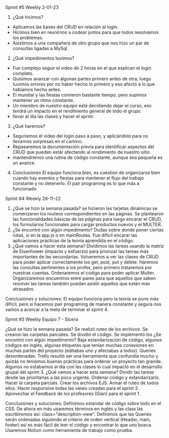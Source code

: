 Sprint #5
Weekly 2-01-23
1. ¿Qué hicimos?

- Aplicamos las bases del CRUD en relación al login.
- Hicimos bien en reunirnos a codear juntos para que todos resolvamos los problemas.
- Asistimos a una compañera de otro grupo que nos hizo un par de consultas ligadas a MySql

2. ¿Qué impedimentos tuvimos? 

- Fue complejo seguir el video de 2 horas en el que explican el login completo.
- Quisimos avanzar con algunas partes primero antes de otra, luego tuvimos errores por no haber hecho lo primero y eso afectó a lo que habíamos hecho antes.
- El mundial y las fiestas comieron bastante tiempo, pero supimos mantener un ritmo constante.
- Un miembro de nuestro equipo está decidiendo dejar el curso, eso tendrá un impacto en el rendimiento general de todo el grupo.
- llevar al día las clases y hacer el sprint. 

3. ¿Qué haremos?

- Seguiremos el video del login paso a paso, y aplicándolo para no llevarnos sorpresas en el camino.
- Repasaremos la documentación previa para identificar aspectos del CRUD que pueden estár afectando al rendimiento de nuestro sitio.
- mantendremos una rutina de código constante, aunque sea pequeña es un avance.

4. Conclusiones
El equipo funciona bien, es cuestion de organizarse bien cuando hay eventos y fiestas para mantener el flujo del trabajo constante y no detenerlo. El pair programing es lo que más a funcionado.

Sprint #4
Weekly 28-11-22

1. ¿Qué se hizo la semana pasada?
    se hicieron las tarjetas dinámicas
    se comenzaron los routeos correspondientes en las páginas.
    Se plantearon las funcionalidades básicas de las páginas para luego encarar el CRUD, los formularios funcionales para cargar productos nuevos y el MULTER.
2. ¿Se encontró con algún impedimento?
    Dudas sobre donde poner ciertas rutas, si en la app.js o en mainRoutes.
    Fue difícil encarar las aplicaciones prácticas de la teoría aprendida en el código.
3. ¿Qué vamos a hacer esta semana?
    Dividimos las tareas usando la matriz de Eisenhower (impacto y esfuerzo) para priorizar las tareas más importantes de las secundarias.
    Volveremos a ver las clases de CRUD para poder aplicar correctamente los get, post, put y delete.
    Haremos las consultas pertinentes a los profes, pero primero trataremos por nuestras cuentas.
    Ordenaremos el código para poder aplicar Multer.
    Organizaremos encuentros entre pares para que aquellos que saben resolver las tareas también puedan asistir aquellos que están más atrasados.

Conclusiones y soluciones:
El equipo funciona pero la teoría se pone más difícil, pero si hacemos pair programing de manera constante y segura nos vamos a acercar a la meta de terminar el sprint 4.

Sprint #3
Weekly
Equipo 7 - Sicera

¿Qué se hizo la semana pasada?
    Se realizó ruteo de los archivos.
    Se crearon las carpetas parciales.
    Se dividió el código.
    Se implementó los
¿Se encontró con algún impedimento?
    Baja estandarización de código, algunos códigos en inglés, algunas etiquetas que tenían muchas conexiones en muchas partes del proyecto (editabas uno y afectabas a todos).
    Queries desordenadas.
    Trello resultó ser una herramienta que confundía mucho y quizás no teníamos buenas prácticas para ordenar un proyecto tan grande.
    Algunos no estabamos al día con las clases lo cual impactó en el desarrollo grupal del sprint 3.
¿Qué vamos a hacer esta semana?
    Dividir las tareas desde las prioritarias a las poco urgente.
    Ordenar código y estandarizarlo.
    Hacer la carpeta parcials.
    Crear los archivos EJS. Armar el ruteo de todos ellos.
    Hacer responsive todas las views creadas para el sprint 2.
    Aprovechar el Feedback de los profesores (Gian) para el sprint 1.

Conclusiones y soluciones:
    Definimos estandar de código sobre todo en el CSS. De ahora en más usaremos términos en inglés y las class las escribiremos así: class="description-view".
    Definimos que las Queries serán ordenadas siguiendo el criterio de orden vertical (Header, main, footer) así es más fácil de leer el código y encontrar lo que uno busca.
    Usaremos Notion como herramienta de trabajo como prueba.
